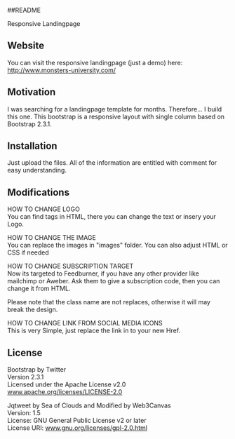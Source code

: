 ##README

Responsive Landingpage

## Website

You can visit the responsive landingpage (just a demo) here: http://www.monsters-university.com/

## Motivation

I was searching for a landingpage template for months. Therefore... I build this one. This bootstrap is a responsive layout with single column based on Bootstrap 2.3.1.

## Installation

Just upload the files. All of the information are entitled with comment for easy understanding. 

## Modifications

HOW TO CHANGE LOGO<br>
You can find tags in HTML, there you can change the text or insery your Logo.

HOW TO CHANGE THE IMAGE<br>
You can replace the images in "images" folder. You can also adjust HTML or CSS if needed

HOW TO CHANGE SUBSCRIPTION TARGET<br>
Now its targeted to Feedburner, if you have any other provider like mailchimp or Aweber. Ask them to give a subscription code, then you can change it from HTML. 

Please note that the class name are not replaces, otherwise it will may break the design.

HOW TO CHANGE LINK FROM SOCIAL MEDIA ICONS<br>
This is very Simple, just replace the link in to your new Href.

## License

Bootstrap by Twitter<br> 
Version 2.3.1<br>
Licensed under the Apache License v2.0<br>
www.apache.org/licenses/LICENSE-2.0<br>

Jqtweet by Sea of Clouds and Modified by Web3Canvas<br>
Version: 1.5<br>
License: GNU General Public License v2 or later<br>
License URI: www.gnu.org/licenses/gpl-2.0.html<br>